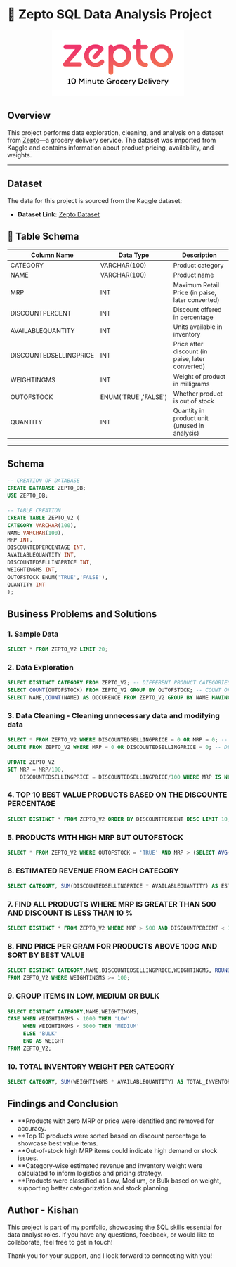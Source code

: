 
# 🛒 Zepto SQL Data Analysis Project

<p align="center">
  <img src="Zepto-logo.png" alt="Zepto Logo" width="300" />
</p>

## Overview
This project performs data exploration, cleaning, and analysis on a dataset from [Zepto](https://www.zepto.com/)—a grocery delivery service. The dataset was imported from Kaggle and contains information about product pricing, availability, and weights.

---

## Dataset

The data for this project is sourced from the Kaggle dataset:

- **Dataset Link:** [Zepto Dataset](https://www.kaggle.com/datasets/palvinder2006/zepto-inventory-dataset)

## 🧾 Table Schema

| Column Name               | Data Type          | Description                                     |
|--------------------------|--------------------|-------------------------------------------------|
| CATEGORY                 | VARCHAR(100)       | Product category                                |
| NAME                     | VARCHAR(100)       | Product name                                    |
| MRP                      | INT                | Maximum Retail Price (in paise, later converted)|
| DISCOUNTPERCENT          | INT                | Discount offered in percentage                  |
| AVAILABLEQUANTITY        | INT                | Units available in inventory                    |
| DISCOUNTEDSELLINGPRICE   | INT                | Price after discount (in paise, later converted)|
| WEIGHTINGMS              | INT                | Weight of product in milligrams                 |
| OUTOFSTOCK               | ENUM('TRUE','FALSE')| Whether product is out of stock                |
| QUANTITY                 | INT                | Quantity in product unit (unused in analysis)   |

---


## Schema

```sql
-- CREATION OF DATABASE
CREATE DATABASE ZEPTO_DB;
USE ZEPTO_DB;

-- TABLE CREATION
CREATE TABLE ZEPTO_V2 (
CATEGORY VARCHAR(100),
NAME VARCHAR(100),
MRP INT,
DISCOUNTEDPERCENTAGE INT,
AVAILABLEQUANTITY INT,
DISCOUNTEDSELLINGPRICE INT,
WEIGHTINGMS INT,
OUTOFSTOCK ENUM('TRUE','FALSE'),
QUANTITY INT
);
```

## Business Problems and Solutions

### 1. Sample Data

```sql
SELECT * FROM ZEPTO_V2 LIMIT 20;
```


### 2. Data Exploration

```sql
SELECT DISTINCT CATEGORY FROM ZEPTO_V2; -- DIFFERENT PRODUCT CATEGORIES
SELECT COUNT(OUTOFSTOCK) FROM ZEPTO_V2 GROUP BY OUTOFSTOCK; -- COUNT OF OUTOFSTOCK AND INSTOCK
SELECT NAME,COUNT(NAME) AS OCCURENCE FROM ZEPTO_V2 GROUP BY NAME HAVING OCCURENCE > 1; -- PRODUCT HAVING MORE THAN 1 OCCURENCE
```

### 3. Data Cleaning - Cleaning unnecessary data and modifying data

```sql
SELECT * FROM ZEPTO_V2 WHERE DISCOUNTEDSELLINGPRICE = 0 OR MRP = 0; -- CHECKING IF ANY PRODUCT'S COST IS 0
DELETE FROM ZEPTO_V2 WHERE MRP = 0 OR DISCOUNTEDSELLINGPRICE = 0; -- DELETING THE ENTRY WHERE MRP OR SELLING PRICE IS 0

UPDATE ZEPTO_V2 
SET MRP = MRP/100,
	DISCOUNTEDSELLINGPRICE = DISCOUNTEDSELLINGPRICE/100 WHERE MRP IS NOT NULL; -- CONVERTING AMOUNT (PAISE -> RUPEES)
```

### 4. TOP 10 BEST VALUE PRODUCTS BASED ON THE DISCOUNTE PERCENTAGE

```sql
SELECT DISTINCT * FROM ZEPTO_V2 ORDER BY DISCOUNTPERCENT DESC LIMIT 10;
```



### 5. PRODUCTS WITH HIGH MRP BUT OUTOFSTOCK

```sql
SELECT * FROM ZEPTO_V2 WHERE OUTOFSTOCK = 'TRUE' AND MRP > (SELECT AVG(MRP) FROM ZEPTO_V2);
```

### 6. ESTIMATED REVENUE FROM EACH CATEGORY

```sql
SELECT CATEGORY, SUM(DISCOUNTEDSELLINGPRICE * AVAILABLEQUANTITY) AS ESTIMATED_REVENUE FROM ZEPTO_V2 GROUP BY CATEGORY;
```


### 7.  FIND ALL PRODUCTS WHERE MRP IS GREATER THAN 500 AND DISCOUNT IS LESS THAN 10 %

```sql
SELECT DISTINCT * FROM ZEPTO_V2 WHERE MRP > 500 AND DISCOUNTPERCENT < 10;
```


### 8. FIND PRICE PER GRAM FOR PRODUCTS ABOVE 100G AND SORT BY BEST VALUE

```sql
SELECT DISTINCT CATEGORY,NAME,DISCOUNTEDSELLINGPRICE,WEIGHTINGMS, ROUND(DISCOUNTEDSELLINGPRICE/WEIGHTINGMS,2) AS PRICE_PER_GM
FROM ZEPTO_V2 WHERE WEIGHTINGMS >= 100;
```

### 9. GROUP ITEMS IN LOW, MEDIUM OR BULK

```sql
SELECT DISTINCT CATEGORY,NAME,WEIGHTINGMS,
CASE WHEN WEIGHTINGMS < 1000 THEN 'LOW'
	 WHEN WEIGHTINGMS < 5000 THEN 'MEDIUM'
     ELSE 'BULK'
     END AS WEIGHT
FROM ZEPTO_V2;
```

### 10. TOTAL INVENTORY WEIGHT PER CATEGORY

```sql
SELECT CATEGORY, SUM(WEIGHTINGMS * AVAILABLEQUANTITY) AS TOTAL_INVENTORY_WEIGHT FROM ZEPTO_V2 GROUP BY CATEGORY;
```


## Findings and Conclusion

- **Products with zero MRP or price were identified and removed for accuracy.
- **Top 10 products were sorted based on discount percentage to showcase best value items.
- **Out-of-stock high MRP items could indicate high demand or stock issues.
- **Category-wise estimated revenue and inventory weight were calculated to inform logistics and pricing strategy.
- **Products were classified as Low, Medium, or Bulk based on weight, supporting better categorization and stock planning.

## Author - Kishan

This project is part of my portfolio, showcasing the SQL skills essential for data analyst roles. If you have any questions, feedback, or would like to collaborate, feel free to get in touch!

Thank you for your support, and I look forward to connecting with you!
